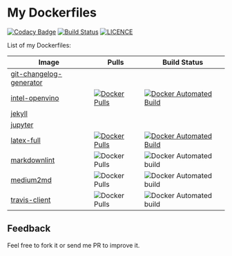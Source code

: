 # My Dockerfiles

[![Codacy Badge](https://api.codacy.com/project/badge/Grade/8c707be6f5c746b2a9cb2bf9877e0ce4)](https://app.codacy.com/app/mmphego/my-dockerfiles?utm_source=github.com&utm_medium=referral&utm_content=mmphego/my-dockerfiles&utm_campaign=Badge_Grade_Dashboard)
[![Build Status](https://travis-ci.org/mmphego/my-dockerfiles.svg?branch=master)](https://travis-ci.org/mmphego/my-dockerfiles)
[![LICENCE](https://img.shields.io/github/license/mmphego/my-dockerfiles.svg?style=flat)](LICENCE)

List of my Dockerfiles:

|Image | Pulls | Build Status |
|---|---|---|
| [git-changelog-generator](git-changelog-generator) | | |
| [intel-openvino](intel-openvino) | [![Docker Pulls](https://img.shields.io/docker/pulls/mmphego/intel-openvino)]() | [![Docker Automated Build](https://img.shields.io/docker/automated/mmphego/intel-openvino)]() |
| [jekyll](jekyll) | | |
| [jupyter](jupyter) | | |
| [latex-full](latex-full) | [![Docker Pulls](https://img.shields.io/docker/pulls/mmphego/latex.svg)]() | [![Docker Automated Build](https://img.shields.io/docker/automated/mmphego/latex.svg)]() |
| [markdownlint](markdownlint) |![Docker Pulls](https://img.shields.io/docker/pulls/mmphego/markdownlint.svg)|![Docker Automated build](https://img.shields.io/docker/automated/mmphego/markdownlint.svg) |
| [medium2md](medium2md) | ![Docker Pulls](https://img.shields.io/docker/pulls/mmphego/mediumexporter.svg)|![Docker Automated build](https://img.shields.io/docker/automated/mmphego/mediumexporter.svg)|
| [travis-client](travis-client) |![Docker Pulls](https://img.shields.io/docker/pulls/mmphego/travis-ci-cli.svg)|![Docker Automated build](https://img.shields.io/docker/automated/mmphego/travis-ci-cli.svg)|

## Feedback

Feel free to fork it or send me PR to improve it.
